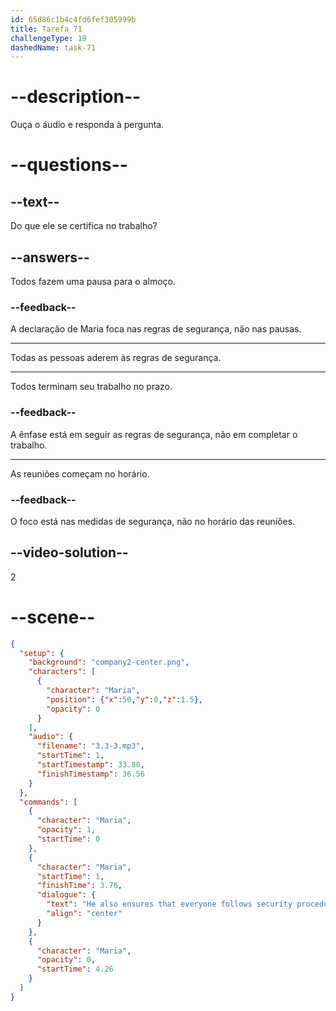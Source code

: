 ```yaml
---
id: 65d86c1b4c4fd6fef305999b
title: Tarefa 71
challengeType: 19
dashedName: task-71
---
```


<!-- (Audio) Maria: He also ensures that everyone follows security procedures. -->

# --description--

Ouça o áudio e responda à pergunta.

# --questions--

## --text--

Do que ele se certifica no trabalho?

## --answers--

Todos fazem uma pausa para o almoço.

### --feedback--

A declaração de Maria foca nas regras de segurança, não nas pausas.

---

Todas as pessoas aderem às regras de segurança.

---

Todos terminam seu trabalho no prazo.

### --feedback--

A ênfase está em seguir as regras de segurança, não em completar o trabalho.

---

As reuniões começam no horário.

### --feedback--

O foco está nas medidas de segurança, não no horário das reuniões.

## --video-solution--

2

# --scene--

```json
{
  "setup": {
    "background": "company2-center.png",
    "characters": [
      {
        "character": "Maria",
        "position": {"x":50,"y":0,"z":1.5},
        "opacity": 0
      }
    ],
    "audio": {
      "filename": "3.3-3.mp3",
      "startTime": 1,
      "startTimestamp": 33.80,
      "finishTimestamp": 36.56
    }
  },
  "commands": [
    {
      "character": "Maria",
      "opacity": 1,
      "startTime": 0
    },
    {
      "character": "Maria",
      "startTime": 1,
      "finishTime": 3.76,
      "dialogue": {
        "text": "He also ensures that everyone follows security procedures.",
        "align": "center"
      }
    },
    {
      "character": "Maria",
      "opacity": 0,
      "startTime": 4.26
    }
  ]
}
```
